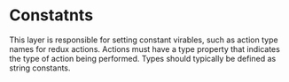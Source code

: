 # Constatnts

This layer is responsible for setting constant virables, such as action type names for redux actions. Actions must have a type property that indicates the type of action being performed. Types should typically be defined as string constants.
